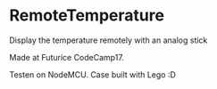 # RemoteTemperature
Display the temperature remotely with an analog stick

Made at Futurice CodeCamp17.

Testen on NodeMCU. Case built with Lego :D